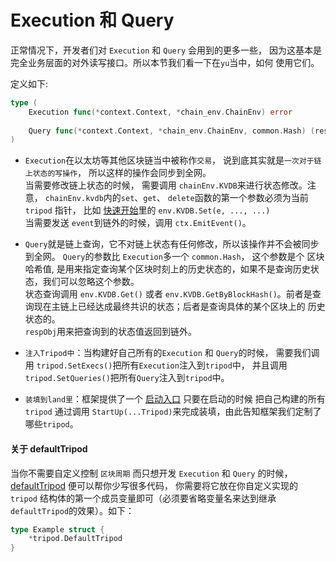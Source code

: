 # Execution 和 Query  
正常情况下，开发者们对 `Execution` 和 `Query` 会用到的更多一些， 因为这基本是完全业务层面的对外读写接口。所以本节我们看一下在`yu`当中，如何
使用它们。   

定义如下:
```go
type (
	Execution func(*context.Context, *chain_env.ChainEnv) error
	
	Query func(*context.Context, *chain_env.ChainEnv, common.Hash) (respObj interface{}, err error)
)
```  
- `Execution`在以太坊等其他区块链当中被称作`交易`， 说到底其实就是`一次对于链上状态的写操作`， 所以这样的操作会同步到全网。  
当需要修改链上状态的时候， 需要调用 `chainEnv.KVDB`来进行状态修改。注意， `chainEnv.kvdb`内的`set`、`get`、 `delete`函数的第一个参数必须为当前 `tripod`
指针， 比如 [快速开始](2.快速开始.md)里的 `env.KVDB.Set(e, ..., ...)`  
当需要发送 `event`到链外的时候，调用 `ctx.EmitEvent()`。  

- `Query`就是链上查询，它不对链上状态有任何修改，所以该操作并不会被同步到全网。 `Query`的参数比 `Execution`多一个 `common.Hash`， 这个参数是个 
区块哈希值, 是用来指定查询某个区块时刻上的历史状态的，如果不是查询历史状态，我们可以忽略这个参数。  
状态查询调用 `env.KVDB.Get()` 或者 `env.KVDB.GetByBlockHash()`。前者是查询现在主链上已经达成最终共识的状态；后者是查询具体的某个区块上的
历史状态的。  
`respObj`用来把查询到的状态值返回到链外。    

  
- `注入Tripod中`：当构建好自己所有的`Execution` 和 `Query`的时候， 需要我们调用 `tripod.SetExecs()`把所有`Execution`注入到`tripod`中，
并且调用`tripod.SetQueries()`把所有`Query`注入到`tripod`中。  

- `装填到land里`：框架提供了一个 [启动入口](https://github.com/Lawliet-Chan/yu/blob/master/startup/startup.go#L31) 只要在启动的时候
把自己构建的所有 `tripod` 通过调用 `StartUp(...Tripod)`来完成装填，由此告知框架我们定制了哪些`tripod`。

#### 关于 defaultTripod  
当你不需要自定义控制 `区块周期`  而只想开发 `Execution` 和 `Query` 的时候， [defaultTripod](https://github.com/Lawliet-Chan/yu/blob/master/tripod/default_tripod.go)
便可以帮你少写很多代码， 你需要将它放在你自定义实现的 `tripod` 结构体的第一个成员变量即可（必须要省略变量名来达到继承 `defaultTripod`的效果）。如下：   
```go
type Example struct {
	*tripod.DefaultTripod
}
```

